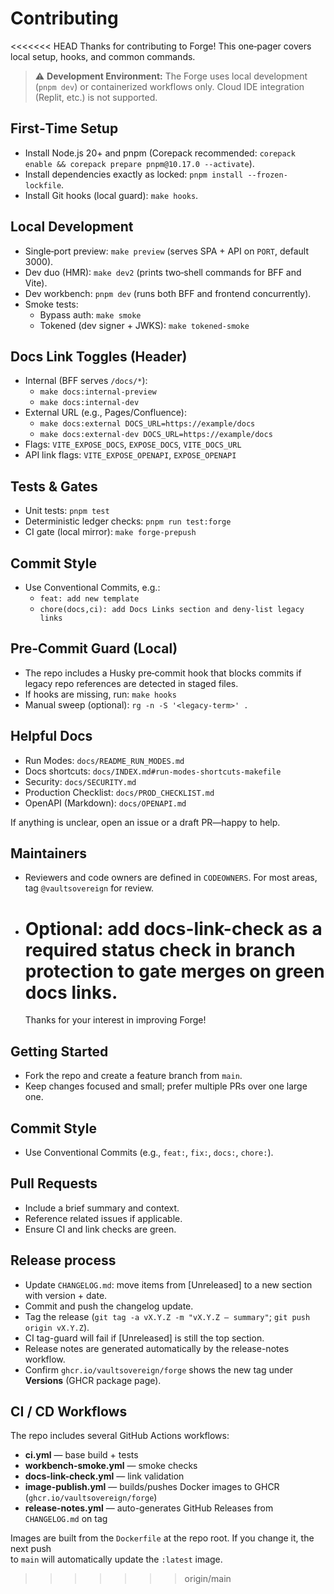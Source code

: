# Contributing

<<<<<<< HEAD
Thanks for contributing to Forge! This one‑pager covers local setup, hooks, and common commands.

> ⚠️ **Development Environment:** The Forge uses local development (`pnpm dev`) or containerized workflows only. Cloud IDE integration (Replit, etc.) is not supported.

## First‑Time Setup

- Install Node.js 20+ and pnpm (Corepack recommended: `corepack enable && corepack prepare pnpm@10.17.0 --activate`).
- Install dependencies exactly as locked: `pnpm install --frozen-lockfile`.
- Install Git hooks (local guard): `make hooks`.

## Local Development

- Single‑port preview: `make preview` (serves SPA + API on `PORT`, default 3000).
- Dev duo (HMR): `make dev2` (prints two‑shell commands for BFF and Vite).
- Dev workbench: `pnpm dev` (runs both BFF and frontend concurrently).
- Smoke tests:
  - Bypass auth: `make smoke`
  - Tokened (dev signer + JWKS): `make tokened-smoke`

## Docs Link Toggles (Header)

- Internal (BFF serves `/docs/*`):
  - `make docs:internal-preview`
  - `make docs:internal-dev`
- External URL (e.g., Pages/Confluence):
  - `make docs:external DOCS_URL=https://example/docs`
  - `make docs:external-dev DOCS_URL=https://example/docs`
- Flags: `VITE_EXPOSE_DOCS`, `EXPOSE_DOCS`, `VITE_DOCS_URL`
- API link flags: `VITE_EXPOSE_OPENAPI`, `EXPOSE_OPENAPI`

## Tests & Gates

- Unit tests: `pnpm test`
- Deterministic ledger checks: `pnpm run test:forge`
- CI gate (local mirror): `make forge-prepush`

## Commit Style

- Use Conventional Commits, e.g.:
  - `feat: add new template`
  - `chore(docs,ci): add Docs Links section and deny-list legacy links`

## Pre‑Commit Guard (Local)

- The repo includes a Husky pre‑commit hook that blocks commits if legacy repo references are detected in staged files.
- If hooks are missing, run: `make hooks`
- Manual sweep (optional): `rg -n -S '<legacy-term>' .`

## Helpful Docs

- Run Modes: `docs/README_RUN_MODES.md`
- Docs shortcuts: `docs/INDEX.md#run-modes-shortcuts-makefile`
- Security: `docs/SECURITY.md`
- Production Checklist: `docs/PROD_CHECKLIST.md`
- OpenAPI (Markdown): `docs/OPENAPI.md`

If anything is unclear, open an issue or a draft PR—happy to help.

## Maintainers

- Reviewers and code owners are defined in `CODEOWNERS`. For most areas, tag `@vaultsovereign` for review.
- # Optional: add docs-link-check as a required status check in branch protection to gate merges on green docs links.
  Thanks for your interest in improving Forge!

## Getting Started

- Fork the repo and create a feature branch from `main`.
- Keep changes focused and small; prefer multiple PRs over one large one.

## Commit Style

- Use Conventional Commits (e.g., `feat:`, `fix:`, `docs:`, `chore:`).

## Pull Requests

- Include a brief summary and context.
- Reference related issues if applicable.
- Ensure CI and link checks are green.

## Release process

- Update `CHANGELOG.md`: move items from [Unreleased] to a new section with version + date.
- Commit and push the changelog update.
- Tag the release (`git tag -a vX.Y.Z -m "vX.Y.Z — summary"`; `git push origin vX.Y.Z`).
- CI tag-guard will fail if [Unreleased] is still the top section.
- Release notes are generated automatically by the release-notes workflow.
- Confirm `ghcr.io/vaultsovereign/forge` shows the new tag under **Versions** (GHCR package page).

## CI / CD Workflows

The repo includes several GitHub Actions workflows:

- **ci.yml** — base build + tests
- **workbench-smoke.yml** — smoke checks
- **docs-link-check.yml** — link validation
- **image-publish.yml** — builds/pushes Docker images to GHCR (`ghcr.io/vaultsovereign/forge`)
- **release-notes.yml** — auto-generates GitHub Releases from `CHANGELOG.md` on tag

Images are built from the `Dockerfile` at the repo root. If you change it, the next push  
to `main` will automatically update the `:latest` image.

> > > > > > > origin/main
